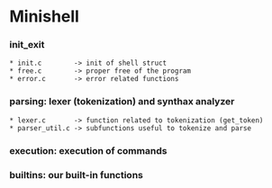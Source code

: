 # Minishell
### init_exit
	* init.c		-> init of shell struct
	* free.c		-> proper free of the program
	* error.c		-> error related functions

### parsing: lexer (tokenization) and synthax analyzer
	* lexer.c		-> function related to tokenization (get_token)
	* parser_util.c	-> subfunctions useful to tokenize and parse

###	execution: execution of commands

### builtins: our built-in functions